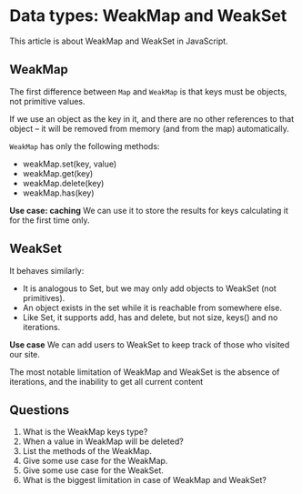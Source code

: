 # Data types: WeakMap and WeakSet

This article is about WeakMap and WeakSet in JavaScript.

## WeakMap
The first difference between `Map` and `WeakMap` is that keys must be objects, not primitive values.

If we use an object as the key in it, and there are no other references to that object – it will be removed from memory (and from the map) automatically.

`WeakMap` has only the following methods:
- weakMap.set(key, value)
- weakMap.get(key)
- weakMap.delete(key)
- weakMap.has(key)

**Use case: caching**
We can use it to store the results for keys calculating it for the first time only. 

## WeakSet
It behaves similarly:

- It is analogous to Set, but we may only add objects to WeakSet (not primitives).
- An object exists in the set while it is reachable from somewhere else.
- Like Set, it supports add, has and delete, but not size, keys() and no iterations.

**Use case**
We can add users to WeakSet to keep track of those who visited our site.

The  most notable limitation of WeakMap and WeakSet is the absence of iterations, and the inability to get all current content

## Questions
1. What is the WeakMap keys type?
2. When a value in WeakMap will be deleted?
3. List the methods of the WeakMap.
4. Give some use case for the WeakMap.
5. Give some use case for the WeakSet.
6. What is the biggest limitation in case of WeakMap and WeakSet?